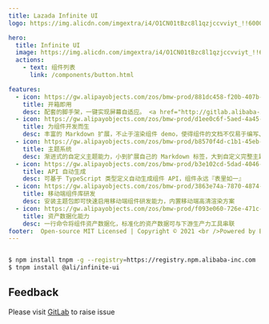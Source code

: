```yaml
---
title: Lazada Infinite UI
logo: https://img.alicdn.com/imgextra/i4/O1CN01tBzc8l1qzjccvviyt_!!6000000005567-55-tps-200-200.svg

hero:
  title: Infinite UI
  image: https://img.alicdn.com/imgextra/i4/O1CN01tBzc8l1qzjccvviyt_!!6000000005567-55-tps-200-200.svg
  actions:
    - text: 组件列表
      link: /components/button.html

features:
  - icon: https://gw.alipayobjects.com/zos/bmw-prod/881dc458-f20b-407b-947a-95104b5ec82b/k79dm8ih_w144_h144.png
    title: 开箱即用
    desc: 配套的脚手架，一键实现屏幕自适应。 <a href="http://gitlab.alibaba-inc.com/lzdbase/lzd-toolkit-basic">lzd-toolkit-basic</a>
  - icon: https://gw.alipayobjects.com/zos/bmw-prod/d1ee0c6f-5aed-4a45-a507-339a4bfe076c/k7bjsocq_w144_h144.png
    title: 为组件开发而生
    desc: 丰富的 Markdown 扩展，不止于渲染组件 demo，使得组件的文档不仅易于编写、管理，还好看、好用
  - icon: https://gw.alipayobjects.com/zos/bmw-prod/b8570f4d-c1b1-45eb-a1da-abff53159967/kj9t990h_w144_h144.png
    title: 主题系统
    desc: 渐进式的自定义主题能力，小到扩展自己的 Markdown 标签，大到自定义完整主题包，全由你定
  - icon: https://gw.alipayobjects.com/zos/bmw-prod/b3e102cd-5dad-4046-a02a-be33241d1cc7/kj9t8oji_w144_h144.png
    title: API 自动生成
    desc: 可基于 TypeScript 类型定义自动生成组件 API，组件永远『表里如一』
  - icon: https://gw.alipayobjects.com/zos/bmw-prod/3863e74a-7870-4874-b1e1-00a8cdf47684/kj9t7ww3_w144_h144.png
    title: 移动端组件库研发
    desc: 安装主题包即可快速启用移动端组件研发能力，内置移动端高清渲染方案
  - icon: https://gw.alipayobjects.com/zos/bmw-prod/f093e060-726e-471c-a53e-e988ed3f560c/kj9t9sk7_w144_h144.png
    title: 资产数据化能力
    desc: 一行命令将组件资产数据化，标准化的资产数据可与下游生产力工具串联
footer:  Open-source MIT Licensed | Copyright © 2021 <br />Powered by Basic Business Team
---
```


```bash

$ npm install tnpm -g --registry=https://registry.npm.alibaba-inc.com
$ tnpm install @ali/infinite-ui

```

## Feedback

Please visit [GitLab](http://gitlab.alibaba-inc.com/infinite-ui/infinite-ui/issues) to raise issue
